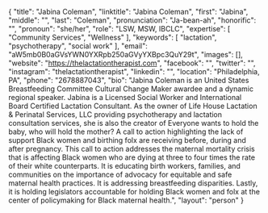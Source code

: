 {
  "title": "Jabina Coleman",
  "linktitle": "Jabina Coleman",
  "first": "Jabina",
  "middle": "",
  "last": "Coleman",
  "pronunciation": "Ja-bean-ah",
  "honorific": "",
  "pronoun": "she/her",
  "role": "LSW, MSW, IBCLC",
  "expertise": [
    "Community Services",
    "Wellness"
  ],
  "keywords": [
    "lactation",
    "psychotherapy",
    "social work"
  ],
  "email": "aW5mb0B0aGVsYWN0YXRpb250aGVyYXBpc3QuY29t",
  "images": [],
  "website": "https://thelactationtherapist.com",
  "facebook": "",
  "twitter": "",
  "instagram": "thelactationtherapist",
  "linkedin": "",
  "location": "Philadelphia, PA",
  "phone": "2678887043",
  "bio": "Jabina Coleman is an United States Breastfeeding Committee Cultural Change Maker awardee and a dynamic regional speaker. Jabina is a Licensed Social Worker and International Board Certified Lactation Consultant. As the owner of Life House Lactation & Perinatal Services, LLC providing psychotherapy and  lactation consultation services, she is also the creator of Everyone wants to hold the baby, who will hold the mother? A call to action highlighting the lack of support Black women and birthing folx are receiving before, during and after pregnancy. This call to action addresses the maternal mortality crisis that is affecting Black women who are dying at three to four times the rate of their white counterparts. It is educating birth workers, families, and communities on the importance of advocacy for equitable and safe maternal health practices. It is addressing breastfeeding disparities. Lastly, it is holding legislators accountable for holding Black women and folx at the center of policymaking for Black maternal health.",
  "layout": "person"
}